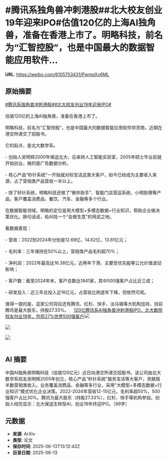# #腾讯系独角兽冲刺港股##北大校友创业19年迎来IPO#估值120亿的上海AI独角兽，准备在香港上市了。明略科技，前名为“汇智控股”，也是中国最大的数据智能应用软件...

**URL**: https://weibo.com/6105753431/PwmpXv6ML

## 原始摘要

<a href="https://m.weibo.cn/search?containerid=231522type%3D1%26t%3D10%26q%3D%23%E8%85%BE%E8%AE%AF%E7%B3%BB%E7%8B%AC%E8%A7%92%E5%85%BD%E5%86%B2%E5%88%BA%E6%B8%AF%E8%82%A1%23&amp;extparam=%23%E8%85%BE%E8%AE%AF%E7%B3%BB%E7%8B%AC%E8%A7%92%E5%85%BD%E5%86%B2%E5%88%BA%E6%B8%AF%E8%82%A1%23" data-hide=""><span class="surl-text">#腾讯系独角兽冲刺港股#</span></a><a href="https://m.weibo.cn/search?containerid=231522type%3D1%26t%3D10%26q%3D%23%E5%8C%97%E5%A4%A7%E6%A0%A1%E5%8F%8B%E5%88%9B%E4%B8%9A19%E5%B9%B4%E8%BF%8E%E6%9D%A5IPO%23&amp;extparam=%23%E5%8C%97%E5%A4%A7%E6%A0%A1%E5%8F%8B%E5%88%9B%E4%B8%9A19%E5%B9%B4%E8%BF%8E%E6%9D%A5IPO%23" data-hide=""><span class="surl-text">#北大校友创业19年迎来IPO#</span></a><br><br>估值120亿的上海AI独角兽，准备在香港上市了。<br><br>明略科技，前名为“汇智控股”，也是中国最大的数据智能应用软件供货商，近期在港交所递交了招股书。<br><br>它的起点，是北大数学系。<br><br>- 创始人吴明辉2000年保送北大，后来转人工智能实验室，2005年硕士毕业前就开始创业，做的是广告数据分析。<br>    <br>- 核心产品“秒针系统”一开始就对标宝洁这类大客户，如今已经成为主要收入来源，占了营销类产品营收一半以上。<br>    <br>- 除了秒针系统，明略科技还做了“微伴助手”、智能门店营运系统、小明助理等产品，客户覆盖消费品、餐饮、汽车、金融等多个行业。<br><br>在数据智能领域，明略的定位是用大模型+多模态数据+行业知识，帮助企业做决策优化。换句话说，给AI找一个“会做生意”的用武之地。<br><br>看数据表现：<br><br>- 营收：2022到2024年分别是12.69亿、14.62亿、13.81亿元；<br>    <br>- 毛利率：三年保持在50%以上，营销类产品毛利超70%；<br>    <br>- 净利润：2022年最高达16.38亿元，近两年下滑，主要受优先股等公允价值波动影响；<br>    <br>- 客户数：截至2024年末，客户总数达1841家，其中500强客户占比近三成；<br>    <br>- 研发投入：近三年总投入近16亿元，占营收比例逐年下降，但依然可观。<br>    <br>值得一提的是，这家公司背后还有腾讯、红杉、快手、淡马锡等大机构加持，目前腾讯是最大股东，持股27.33%。<a href="https://weibo.cn/sinaurl?u=https%3A%2F%2Fmp.weixin.qq.com%2Fs%2FeVP6XA-SBgPdAoxsH8e-hw" data-hide=""><span class="url-icon"><img style="width: 1rem;height: 1rem" src="https://h5.sinaimg.cn/upload/2015/09/25/3/timeline_card_small_web_default.png" referrerpolicy="no-referrer"></span><span class="surl-text">120亿腾讯系AI独角兽冲刺港股IPO，北大数院校友创业19年，包揽27%世界500强客户</span></a><img style="" src="https://tvax1.sinaimg.cn/large/006Fd7o3gy1i2dtrnp2obj30rd0fbgrj.jpg" referrerpolicy="no-referrer"><br><br><img style="" src="https://tvax3.sinaimg.cn/large/006Fd7o3gy1i2dtrp2tqqj30qf0gsacz.jpg" referrerpolicy="no-referrer"><br><br><img style="" src="https://tvax4.sinaimg.cn/large/006Fd7o3gy1i2dtrtyiiej30pz0izgu8.jpg" referrerpolicy="no-referrer"><br><br>

## AI 摘要

中国AI独角兽明略科技（估值120亿元）近日向港交所递交招股书。该公司由北大数学系校友吴明辉2005年创立，核心产品"秒针系统"服务宝洁等大客户，贡献超半数营销类收入。业务覆盖消费品、金融等多行业，采用"大模型+多模态数据+行业知识"模式优化企业决策。2022-2024年营收12-15亿元，毛利率超50%，500强客户占比30%。腾讯为最大股东（持股27.33%），红杉、快手等机构参投。创始人经历显示：北大保送生转型AI，创业19年终迎IPO。（99字）

## 元数据

- **来源**: ArXiv
- **类型**: 论文
- **保存时间**: 2025-06-13T13:12:42Z
- **目录日期**: 2025-06-13
